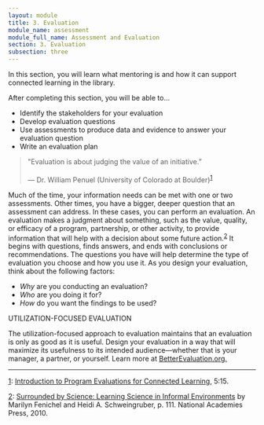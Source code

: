 ```yaml
---
layout: module
title: 3. Evaluation
module_name: assessment
module_full_name: Assessment and Evaluation
section: 3. Evaluation
subsection: three
---
```


In this section, you will learn what mentoring is and how it can support connected learning in the library.

<div class="objectives">
<p>After completing this section, you will be able to...</p>
<ul>
  <li>Identify the stakeholders for your evaluation</li>
  <li>Develop evaluation questions</li>
  <li>Use assessments to produce data and evidence to answer your evaluation question </li>
  <li>Write an evaluation plan</li>
</ul>
</div>

>"Evaluation is about judging the value of an initiative.”<br/><br/>— Dr. William Penuel (University of Colorado at Boulder)<sup><a href="#fn1" name="1">1</a></sup> 

Much of the time, your information needs can be met with one or two assessments. Other times, you have a bigger, deeper question that an assessment can address. In these cases, you can perform an evaluation. An evaluation makes a judgment about something, such as the value, quality, or efficacy of a program, partnership, or other activity, to provide information that will help with a decision about some future action.<sup><a href="#fn2" name="2">2</a></sup> It begins with questions, finds answers, and ends with conclusions or recommendations. The questions you have will help determine the type of evaluation you choose and how you use it. As you design your evaluation, think about the following factors: 

- *Why* are you conducting an evaluation?  
- *Who* are you doing it for?  
- *How* do you want the findings to be used? 

<div class="tips">  

<p>UTILIZATION-FOCUSED EVALUATION</p> 

<p>
  The utilization-focused approach to evaluation maintains that an evaluation is only as good as it is useful. Design your evaluation in a way that will maximize its usefulness to its intended audience—whether that is your manager, a partner, or yourself. Learn more at <a href="http://www.betterevaluation.org/en/plan/approach/utilization_focused_evaluation" target="_blank">BetterEvaluation.org.</a></p>  

</div> 

<hr/>

<a name="fn1" href="#1">1</a>: [Introduction to Program Evaluations for Connected Learning](https://www.youtube.com/watch?v=WXbkeFIEN8Y), 5:15. 

<a name="fn2" href="#2">2</a>: [Surrounded by Science: Learning Science in Informal Environments](https://doi.org/10.17226/12614) by Marilyn Fenichel and Heidi A. Schweingruber, p. 111. National Academies Press, 2010. 
